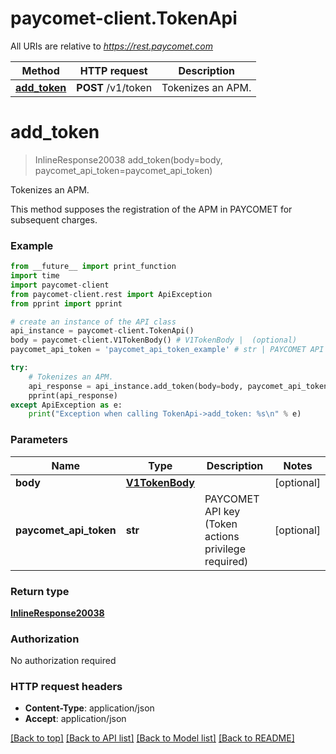 # paycomet-client.TokenApi

All URIs are relative to *https://rest.paycomet.com*

Method | HTTP request | Description
------------- | ------------- | -------------
[**add_token**](TokenApi.md#add_token) | **POST** /v1/token | Tokenizes an APM.

# **add_token**
> InlineResponse20038 add_token(body=body, paycomet_api_token=paycomet_api_token)

Tokenizes an APM.

This method supposes the registration of the APM in PAYCOMET for subsequent charges.

### Example
```python
from __future__ import print_function
import time
import paycomet-client
from paycomet-client.rest import ApiException
from pprint import pprint

# create an instance of the API class
api_instance = paycomet-client.TokenApi()
body = paycomet-client.V1TokenBody() # V1TokenBody |  (optional)
paycomet_api_token = 'paycomet_api_token_example' # str | PAYCOMET API key (Token actions privilege required) (optional)

try:
    # Tokenizes an APM.
    api_response = api_instance.add_token(body=body, paycomet_api_token=paycomet_api_token)
    pprint(api_response)
except ApiException as e:
    print("Exception when calling TokenApi->add_token: %s\n" % e)
```

### Parameters

Name | Type | Description  | Notes
------------- | ------------- | ------------- | -------------
 **body** | [**V1TokenBody**](V1TokenBody.md)|  | [optional] 
 **paycomet_api_token** | **str**| PAYCOMET API key (Token actions privilege required) | [optional] 

### Return type

[**InlineResponse20038**](InlineResponse20038.md)

### Authorization

No authorization required

### HTTP request headers

 - **Content-Type**: application/json
 - **Accept**: application/json

[[Back to top]](#) [[Back to API list]](../README.md#documentation-for-api-endpoints) [[Back to Model list]](../README.md#documentation-for-models) [[Back to README]](../README.md)

